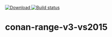 [ ![Download](https://api.bintray.com/packages/sixten-hilborn/public-conan/range-v3-vs2015%3Asixten-hilborn/images/download.svg) ](https://bintray.com/sixten-hilborn/public-conan/range-v3-vs2015%3Asixten-hilborn/_latestVersion)
[![Build status](https://ci.appveyor.com/api/projects/status/en81h1ys9owohcd9/branch/vcpkg5-vs2015?svg=true)](https://ci.appveyor.com/project/sixten-hilborn/conan-range-v3-vs2015/branch/vcpkg5-vs2015)

# conan-range-v3-vs2015
